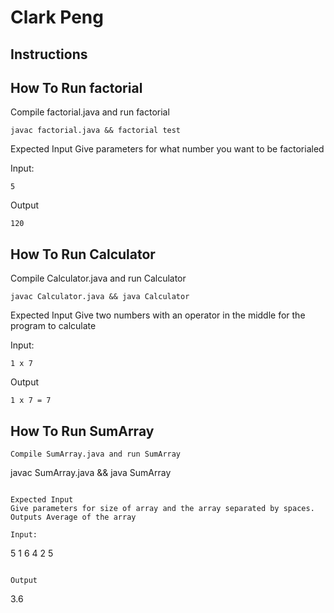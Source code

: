 # Clark Peng
## Instructions

## How To Run factorial

Compile factorial.java and run factorial

```
javac factorial.java && factorial test
```

Expected Input 
Give parameters for what number you want to be factorialed

Input: 
```
5
```

Output
```
120
```

## How To Run Calculator

Compile Calculator.java and run Calculator

```
javac Calculator.java && java Calculator
```

Expected Input 
Give two numbers with an operator in the middle for the program to calculate

Input: 
```
1 x 7
```

Output
```
1 x 7 = 7
```



## How To Run SumArray
```
Compile SumArray.java and run SumArray

```
javac SumArray.java && java SumArray
```

Expected Input 
Give parameters for size of array and the array separated by spaces. Outputs Average of the array

Input: 
```
5 
1 6 4 2 5
```

Output
```
3.6
```